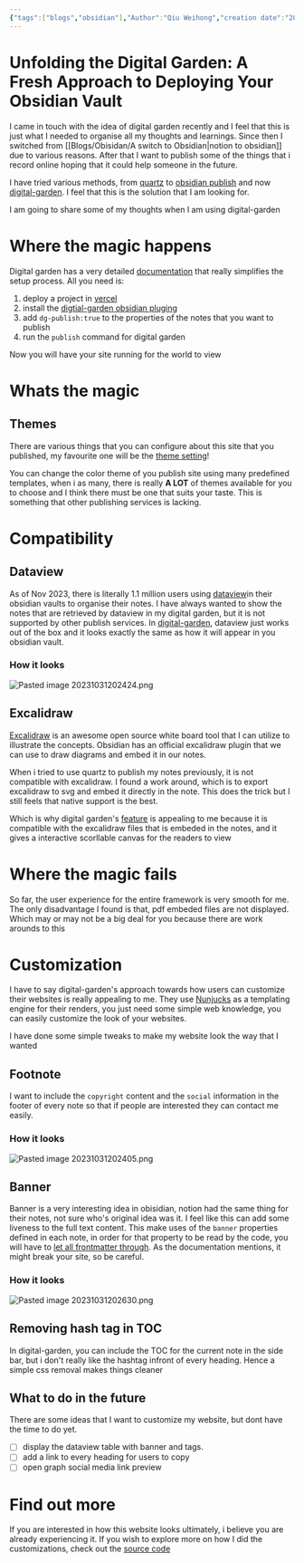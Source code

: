 ```yaml
---
{"tags":["blogs","obsidian"],"Author":"Qiu Weihong","creation date":"2023-10-31 12:25","modification date":"Tuesday 31st October 2023 12:25:00","publish":true,"priority":null,"topics":["Obsidian"],"banner":"https://infitniteloop.s3.ap-southeast-1.amazonaws.com/banner/digitalgarden.png","dg-publish":true,"permalink":"/blogs/obisidan/publish-your-obsidian-vault-with-digital-garden/","dgPassFrontmatter":true,"created":"2023-10-31T12:25:00.191+08:00","updated":"2023-11-01T10:04:27.096+08:00"}
---
```


# Unfolding the Digital Garden: A Fresh Approach to Deploying Your Obsidian Vault
I came in touch with the idea of digital garden recently and I feel that this is just what I needed to organise all my thoughts and learnings. Since then I switched from [[Blogs/Obisidan/A switch to Obsidian\|notion to obsidian]] due to various reasons. After that I want to publish some of the things that i record online hoping that it could help someone in the future.

I have tried various methods, from [quartz](https://quartz.jzhao.xyz) to [obsidian publish](https://obsidian.md/publish) and now [digital-garden](https://obsidian.md/publish). I feel that this is the solution that I am looking for.

I am going to share some of my thoughts when I am using digital-garden
# Where the magic happens
Digital garden has a very detailed [documentation](https://dg-docs.ole.dev/) that really simplifies the setup process.
All you need is:
1. deploy a project in [vercel](https://github.com/oleeskild/digitalgarden) 
2. install the [digtial-garden obsidian pluging](https://github.com/oleeskild/obsidian-digital-garden)
3. add `dg-publish:true` to the properties of the notes that you want to publish
4. run the `publish` command for digital garden

Now you will have your site running for the world to view

# Whats the magic

## Themes
There are various things that you can configure about this site that you published, my favourite one will be the [theme setting](https://dg-docs.ole.dev/getting-started/04-appearance-settings/)!

You can change the color theme of you publish site using many predefined templates, when i as many, there is really **A LOT** of themes available for you to choose and I think there must be one that suits your taste. This is something that other publishing services is lacking.

# Compatibility
## Dataview
As of Nov 2023, there is literally 1.1 million users using [dataview](https://blacksmithgu.github.io/obsidian-dataview/)in their obsidian vaults to organise their notes. I have always wanted to show the notes that are retrieved by dataview in my digital garden, but it is not supported by other publish services. In [digital-garden](https://dg-docs.ole.dev/features#dataview-queries), dataview just works out of the box and it looks exactly the same as how it will appear in you obsidian vault.
### How it looks
![Pasted image 20231031202424.png](/img/user/Blogs/Obisidan/attachments/Pasted%20image%2020231031202424.png)

## Excalidraw
[Excalidraw](https://excalidraw.com) is an awesome open source white board tool that I can utilize to illustrate the concepts. Obsidian has an official excalidraw plugin that we can use to draw diagrams and embed it in our notes.

When i tried to use quartz to publish my notes previously, it is not compatible with excalidraw. I found a work around, which is to export excalidraw to svg and embed it directly in the note. This does the trick but I still feels that native support is the best. 

Which is why digital garden's [feature](https://dg-docs.ole.dev/features#excalidraw) is appealing to me because it is compatible with the excalidraw files that is embeded in the notes, and it gives a interactive scorllable canvas for the readers to view

# Where the magic fails
So far, the user experience for the entire framework is very smooth for me. The only disadvantage I found is that, pdf embeded files are not displayed. Which may or may not be a big deal for you because there are work arounds to this

# Customization
I have to say digital-garden's approach towards how users can customize their websites is really appealing to me. 
They use [Nunjucks](https://mozilla.github.io/nunjucks/templating.html) as a templating engine for their renders, you just need some simple web knowledge, you can easily customize the look of your websites.

I have done some simple tweaks to make my website look the way that I wanted

## Footnote
I want to include the `copyright` content and the `social` information in the footer of every note so that if people are interested they can contact me easily.

### How it looks
![Pasted image 20231031202405.png](/img/user/Blogs/Obisidan/attachments/Pasted%20image%2020231031202405.png)

## Banner
Banner is a very interesting idea in obisidian, notion had the same thing for their notes, not sure who's original idea was it. I feel like this can add some liveness to the full text content. This make uses of the `banner` properties defined in each note, in order for that property to be read by the code, you will have to [let all frontmatter through](https://dg-docs.ole.dev/getting-started/03-note-settings#let-all-frontmatter-through).
As the documentation mentions, it might break your site, so be careful.

### How it looks
![Pasted image 20231031202630.png](/img/user/Blogs/Obisidan/attachments/Pasted%20image%2020231031202630.png)
## Removing hash tag in TOC
In digital-garden, you can include the TOC for the current note in the side bar, but i don't really like the hashtag infront of every heading. Hence a simple css removal makes things cleaner

## What to do in the future
There are some ideas that I want to customize my website, but dont have the time to do yet.
- [ ] display the dataview table with banner and tags.
- [ ] add a link to every heading for users to copy
- [ ] open graph social media link preview

# Find out more
If you are interested in how this website looks ultimately, i believe you are already experiencing it. If you wish to explore more on how I did the customizations, check out the [source code](https://github.com/weihong0827/infiniteloop) 

